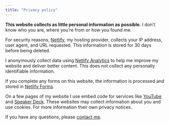 ```yaml
---
title: "Privacy policy"
---
```


<p class="lead"><strong>This website collects as little personal information as possible.</strong> I don’t know who you are, where you’re from or how you found me.</p>

For security reasons, [Netlify](https://www.netlify.com/), my hosting provider, collects your IP address, user agent, and URL requested. This information is stored for 30 days before being deleted.

I anonymously collect data using [Netlify Analytics](https://www.netlify.com/products/analytics/) to help me improve my website and deliver better content. This does not collect any personally identifiable information.

If you complete any forms on this website, the information is processed and stored in [Netlify Forms](https://www.netlify.com/products/forms/).

On a few pages of my website I use embed code for services like [YouTube](https://youtube.com) and [Speaker Deck](https://www.speakerdeck.com). These websites may collect information about you and use cookies. For more information their own privacy notices.

If you have any questions, please [contact me](https://daveredfern.com/contact/).